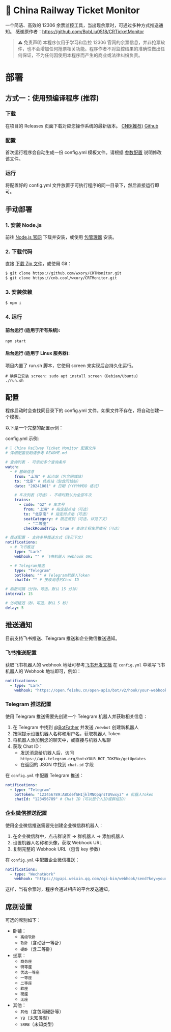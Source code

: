 # 🚄 China Railway Ticket Monitor

一个简洁、高效的 12306 余票监控工具，当出现余票时，可通过多种方式推送通知。
感谢原作者：https://github.com/BobLiu0518/CRTicketMonitor

> ⚠️ 免责声明
> 本程序仅用于学习和监控 12306 官网的余票信息，并非抢票软件，也不会增加任何抢票相关功能。程序作者不对监控结果的准确性做出任何保证，不为任何因使用本程序而产生的商业或法律纠纷负责。

# 部署

## 方式一：使用预编译程序 (推荐)

### 下载

在项目的 Releases 页面下载对应您操作系统的最新版本。
[CNB(推荐)](https://cnb.cool/wxory/CRTMonitor/-/releases)
[Github](https://github.com/wxory/CRTMonitor/releases)

### 配置

首次运行程序会自动生成一份 config.yml 模板文件。请根据 [参数配置](#配置-1) 说明修改该文件。

### 运行

将配置好的 config.yml 文件放置于可执行程序的同一目录下，然后直接运行即可。

## 手动部署

### 1. 安装 Node.js

前往 [Node.js 官网](https://nodejs.org/zh-cn) 下载并安装，或使用 [包管理器](https://nodejs.org/zh-cn/download/package-manager) 安装。

### 2. 下载代码

直接 [下载 Zip 文件](https://github.com/wxory/CRTicketMonitor/archive/refs/heads/main.zip)，或使用 Git：

```bash
$ git clone https://github.com/wxory/CRTMonitor.git
$ git clone https://cnb.cool/wxory/CRTMonitor.git
```

### 3. 安装依赖

```bash
$ npm i
```

### 4. 运行

#### 前台运行 (适用于所有系统):

```
npm start
```

#### 后台运行 (适用于 Linux 服务器):

项目内置了 run.sh 脚本，它使用 screen 来实现后台持久化运行。

```
# 确保已安装 screen: sudo apt install screen (Debian/Ubuntu)
./run.sh
```

## 配置

程序启动时会查找同目录下的 config.yml 文件。如果文件不存在，将自动创建一个模板。

以下是一个完整的配置示例：

config.yml 示例:

```yaml
# 🚄 China Railway Ticket Monitor 配置文件
# 详细配置说明请参考 README.md

# 查询列表 - 可添加多个查询条件
watch:
  - # 基础信息
    from: "上海" # 起点站（包含同城站）
    to: "北京" # 终点站（包含同城站）
    date: "20241001" # 日期（YYYYMMDD 格式）

    # 车次列表（可选）- 不填时默认为全部车次
    trains:
      - code: "G2" # 车次号
        from: "上海" # 指定起点站（可选）
        to: "北京南" # 指定终点站（可选）
        seatCategory: # 限定席别（可选，详见下文）
          - "二等座"
        checkRoundTrip: true # 查询全程车票情况（可选）

# 推送配置 - 支持多种推送方式（详见下文）
notifications:
  - # 飞书推送
    type: "Lark"
    webhook: "" # 飞书机器人 Webhook URL

  - # Telegram推送
    type: "Telegram"
    botToken: "" # Telegram机器人Token
    chatId: "" # 接收消息的Chat ID

# 刷新间隔（分钟，可选，默认 15 分钟）
interval: 15

# 访问延迟（秒，可选，默认 5 秒）
delay: 5
```

## 推送通知

目前支持飞书推送、Telegram 推送和企业微信推送通知。

### 飞书推送配置

获取飞书机器人的 webhook 地址可参考[飞书开发文档](https://open.feishu.cn/document/client-docs/bot-v3/add-custom-bot)
在 `config.yml` 中填写飞书机器人的 Webhook 地址即可，例如：

```yaml
notifications:
  - type: "Lark"
    webhook: "https://open.feishu.cn/open-apis/bot/v2/hook/your-webhook-url"
```

### Telegram 推送配置

使用 Telegram 推送需要先创建一个 Telegram 机器人并获取相关信息：

1. 在 Telegram 中找到 [@BotFather](https://t.me/BotFather) 并发送 `/newbot` 创建新机器人
2. 按照提示设置机器人名称和用户名，获取机器人 Token
3. 将机器人添加到您的聊天中，或直接与机器人私聊
4. 获取 Chat ID：
   - 发送消息给机器人后，访问 `https://api.telegram.org/bot<YOUR_BOT_TOKEN>/getUpdates`
   - 在返回的 JSON 中找到 `chat.id` 字段

在 `config.yml` 中配置 Telegram 推送：

```yaml
notifications:
  - type: "Telegram"
    botToken: "123456789:ABCdefGHIjklMNOpqrsTUVwxyz" # 机器人Token
    chatId: "123456789" # Chat ID（可以是个人ID或群组ID）
```

### 企业微信推送配置

使用企业微信推送需要先创建企业微信群机器人：

1. 在企业微信群中，点击群设置 → 群机器人 → 添加机器人
2. 设置机器人名称和头像，获取 Webhook URL
3. 复制完整的 Webhook URL（包含 key 参数）

在 `config.yml` 中配置企业微信推送：

```yaml
notifications:
  - type: "WechatWork"
    webhook: "https://qyapi.weixin.qq.com/cgi-bin/webhook/send?key=your-webhook-key"
```

这样，当有余票时，程序会通过相应的平台发送通知。

## 席别设置

可选的席别如下：

- 卧铺：
  - `高级软卧`
  - `软卧`（含动卧一等卧）
  - `硬卧`（含二等卧）
- 坐票：
  - `商务座`
  - `特等座`
  - `优选一等座`
  - `一等座`
  - `二等座`
  - `软座`
  - `硬座`
  - `无座`
- 其他：
  - `其他`（含包厢硬卧等）
  - `YB`（未知类型）
  - `SRRB`（未知类型）
